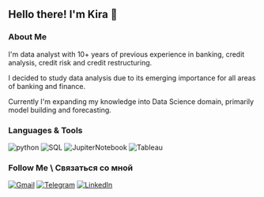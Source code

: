 ## Hello there! I'm Kira 👋

### About Me 
I'm data analyst with 10+ years of previous experience in banking, credit analysis, credit risk and credit restructuring.

I decided to study data analysis due to its emerging importance for all areas of banking and finance.   

Currently I'm expanding my knowledge into Data Science domain, primarily model building and forecasting.


### Languages & Tools
![python](https://img.shields.io/badge/-Python-69b5cc?style=for-the-badge&logo=python)
![SQL](https://img.shields.io/badge/-PostgreSQL-69b5cc?style=for-the-badge&logo=postgreSQL)
![JupiterNotebook](https://img.shields.io/badge/-Jupyter-69b5cc?style=for-the-badge&logo=jupyter)
![Tableau](https://img.shields.io/badge/-Tableau-69b5cc?style=for-the-badge&logo=tableau)

### Follow Me \ Связаться со мной
[![Gmail](https://img.shields.io/badge/-mail-69b5cc?style=for-the-badge&logo=Gmail)](mailto:kira.klimova@gmail.com)
[![Telegram](https://img.shields.io/badge/-Telegram-69b5cc?style=for-the-badge&logo=Telegram)](https://t.me/oldspeckled)
[![LinkedIn](https://img.shields.io/badge/-LinkedIn-69b5cc?style=for-the-badge&logo=LinkedIn)](https://www.linkedin.com/in/kiraklimova)

